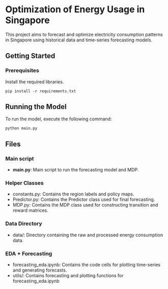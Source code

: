 # Optimization of Energy Usage in Singapore


This project aims to forecast and optimize electricity consumption patterns in Singapore using historical data and time-series forecasting models.


## Getting Started
### Prerequisites
Install the required libraries.

```
pip install -r requirements.txt
```

## Running the Model
To run the model, execute the following command:

```
python main.py
```

## Files

### Main script
- **main.py**: Main script to run the forecasting model and MDP.
### Helper Classes
- constants.py: Contains the region labels and policy maps.
- Predictor.py: Contains the Predictor class used for final forecasting.
- MDP.py: Contains the MDP class used for constructing transition and reward matrices.

### Data Directory
- data/: Directory containing the raw and processed energy consumption data.

### EDA + Forecasting
- forecasting_eda.ipynb: Contains the code cells for plotting time-series and generating forecasts.
- utils/: Contains forecasting and plotting functions for forecasting_eda.ipynb


